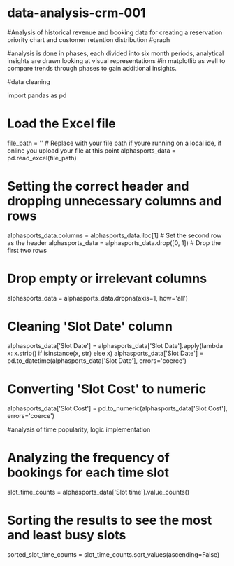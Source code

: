 # data-analysis-crm-001
#Analysis of historical revenue and booking data for creating a reservation priority chart and customer retention distribution #graph

#analysis is done in phases, each divided into six month periods, analytical insights are drawn looking at visual representations #in matplotlib as well to compare trends through phases to gain additional insights.


#data cleaning 

import pandas as pd

# Load the Excel file
file_path = ''  # Replace with your file path if youre running on a local ide, if online you upload your file at this point 
alphasports_data = pd.read_excel(file_path)

# Setting the correct header and dropping unnecessary columns and rows
alphasports_data.columns = alphasports_data.iloc[1]  # Set the second row as the header
alphasports_data = alphasports_data.drop([0, 1])  # Drop the first two rows

# Drop empty or irrelevant columns
alphasports_data = alphasports_data.dropna(axis=1, how='all')

# Cleaning 'Slot Date' column
alphasports_data['Slot Date'] = alphasports_data['Slot Date'].apply(lambda x: x.strip() if isinstance(x, str) else x)
alphasports_data['Slot Date'] = pd.to_datetime(alphasports_data['Slot Date'], errors='coerce')

# Converting 'Slot Cost' to numeric
alphasports_data['Slot Cost'] = pd.to_numeric(alphasports_data['Slot Cost'], errors='coerce')



#analysis of time popularity, logic implementation 



# Analyzing the frequency of bookings for each time slot
slot_time_counts = alphasports_data['Slot time'].value_counts()

# Sorting the results to see the most and least busy slots
sorted_slot_time_counts = slot_time_counts.sort_values(ascending=False)




